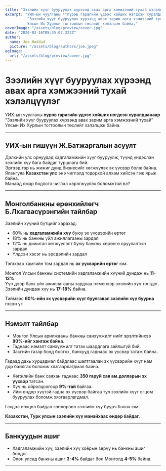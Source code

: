 ```yaml
---
title: "Зээлийн хүүг бууруулах хүрээнд авах арга хэмжээний тухай хэлэлцүүлэг"
excerpt: "УИХ-ын чуулганы **пүрэв гарагийн үдээс хойших нэгдсэн хуралдаанаар**  
          “Зээлийн хүүг бууруулах хүрээнд авах зарим арга хэмжээний тухай”  
          Улсын Их Хурлын тогтоолын төслийг хэлэлцэж байна."
coverImage: "/assets/blog/preview/cover.jpg"
date: "2020-03-16T05:35:07.322Z"
author:
  name: Joe Haddad
  picture: "/assets/blog/authors/joe.jpeg"
ogImage:
  url: "/assets/blog/preview/cover.jpg"
---
```

# Зээлийн хүүг бууруулах хүрээнд авах арга хэмжээний тухай хэлэлцүүлэг

УИХ-ын чуулганы **пүрэв гарагийн үдээс хойших нэгдсэн хуралдаанаар**  
“Зээлийн хүүг бууруулах хүрээнд авах зарим арга хэмжээний тухай”  
Улсын Их Хурлын тогтоолын төслийг хэлэлцэж байна.

---

## УИХ-ын гишүүн Ж.Батжаргалын асуулт

Дэлхийн улс орнуудад хадгаламжийн хүүг бууруулж, түүнд үндэслэн зээлийн хүү бага байдаг туршлага бий.  
Эргээд тэр нь жижиг дунд бизнесийг хөгжүүлэх эх үүсвэр болж байна. Ялангуяа **Казахстан улс** энэ чиглэлд тодорхой алхам хийсэн гэж ярьж байна.  
Манайд ямар бодлого чиглэл хэрэгжүүлэх боломжтой вэ?

---

## Монголбанкны ерөнхийлөгч Б.Лхагвасүрэнгийн тайлбар

Зээлийн хүүний бүтцийг харахад:

- 60% нь **хадгаламжийн хүү** буюу эх үүсвэрийн өртөг
- 18% нь банкны үйл ажиллагааны зардал
- 12% нь дижитал хөгжүүлэлт буюу банкны хөрөнгө оруулалтын зардал
- Үлдсэн хэсэг нь эрсдэлийн зардал

Тэгэхээр хамгийн том зардал нь **эх үүсвэрийн өртөг** юм.

Монгол Улсын банкны системийн хадгаламжийн хүүний дундаж нь **11-12%**  
Үүн дээр банк үйл ажиллагааны зардлаа нэмснээр зээлийн хүү тогтдог.  
Зээлийн дундаж хүү нь **17-18%** байна.

Тиймээс **60%-ийн эх үүсвэрийн хүүг буулгавал зээлийн хүү буурна** гэсэн үг.

---

## Нэмэлт тайлбар

- Монгол Улсын арилжааны банкны санхүүжилт нийт эрэлтийнхээ **80%-ийг хангаж байна**.
- Гаднаас нэмэлт санхүүжилт татах шаардлага зайлшгүй бий.
- Засгийн газар бонд босгох, банкууд гаднаас эх үүсвэр татаж байна.

Гадаад дахь хурцадмал байдлаас шалтгаалан эх үүсвэрийн хүүг нам дор байлгах боломж хязгаарлагдмал байна.

- Хөгжлийн банк саяхан гаднаас **350 гаруй сая ам.долларын эх үүсвэр** татсан.
- Хүү нь ойролцоогоор **9%-тай** байгаа.
- Ийм өндөр хүүтэй гадна эх үүсвэр байгаа тул зээлийн хүүг огцом бууруулах боломж хязгаарлагдмал.

Гэхдээ нөхцөл байдал зөөлөрвөл зээлийн хүү буурч болох юм.

**Казахстан, Турк улсын зээлийн хүү манайхаас өндөр байдаг.**

---

## Банкуудын ашиг

- Хадгаламжийн хүү, зээлийн хүү хоёрын зөрүү нь банкны ашиг болдог.
- Олон улсад банкны ашиг **3-4%** байдаг бол Монголд **4-5%** байна.

---
